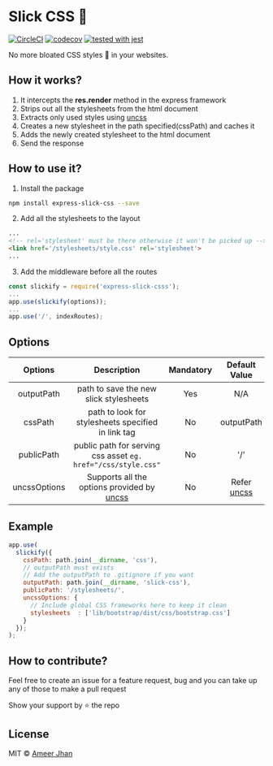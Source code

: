 # Slick CSS :balloon:

[![CircleCI](https://circleci.com/gh/ameerthehacker/express-slick-css/tree/master.svg?style=svg)](https://circleci.com/gh/ameerthehacker/express-slick-css/tree/master)
[![codecov](https://codecov.io/gh/ameerthehacker/express-slick-css/branch/master/graph/badge.svg)](https://codecov.io/gh/ameerthehacker/express-slick-css)
[![tested with jest](https://img.shields.io/badge/tested_with-jest-99424f.svg)](https://github.com/facebook/jest)

No more bloated CSS styles :poop: in your websites.

## How it works?

1. It intercepts the **res.render** method in the express framework
2. Strips out all the stylesheets from the html document
3. Extracts only used styles using [uncss]
4. Creates a new stylesheet in the path specified(cssPath) and caches it
5. Adds the newly created stylesheet to the html document
6. Send the response

## How to use it?

1. Install the package

```bash
npm install express-slick-css --save
```

2. Add all the stylesheets to the layout

```html
...
<!-- rel='stylesheet' must be there otherwise it won't be picked up -->
<link href='/stylesheets/style.css' rel='stylesheet'>
...
```

3. Add the middleware before all the routes

```javascript
const slickify = require('express-slick-csss');
...
app.use(slickify(options));
...
app.use('/', indexRoutes);
```

## Options

|   Options    |                          Description                          | Mandatory | Default Value |
| :----------: | :-----------------------------------------------------------: | :-------: | :-----------: |
|  outputPath  |            path to save the new slick stylesheets             |    Yes    |      N/A      |
|   cssPath    |      path to look for stylesheets specified in link tag       |    No     |  outputPath   |
|  publicPath  | public path for serving css asset `eg. href="/css/style.css"` |    No     |      '/'      |
| uncssOptions |         Supports all the options provided by [uncss]          |    No     | Refer [uncss] |

## Example

```javascript
app.use(
  slickify({
    cssPath: path.join(__dirname, 'css'),
    // outputPath must exists
    // Add the outputPath to .gitignore if you want
    outputPath: path.join(__dirname, 'slick-css'),
    publicPath: '/stylesheets/',
    uncssOptions: {
      // Include global CSS frameworks here to keep it clean
      stylesheets  : ['lib/bootstrap/dist/css/bootstrap.css']
    }
  });
);
```

## How to contribute?

Feel free to create an issue for a feature request, bug and you can take up any of those to make a pull request

Show your support by :star: the repo

## License

MIT © [Ameer Jhan](mailto:ameerjhanprof@gmail.com)

[uncss]: https://github.com/uncss/uncss
